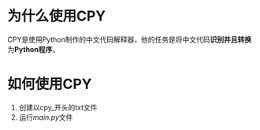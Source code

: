 # 为什么使用CPY
CPY是使用Python制作的中文代码解释器，他的任务是将中文代码**识别并且转换**为**Python程序**。

# 如何使用CPY
1. 创建以cpy_开头的txt文件
2. 运行*main.py*文件